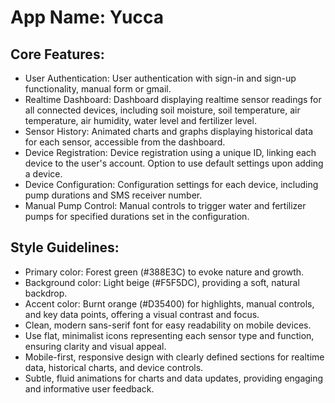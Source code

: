 # **App Name**: Yucca

## Core Features:

- User Authentication: User authentication with sign-in and sign-up functionality, manual form or gmail.
- Realtime Dashboard: Dashboard displaying realtime sensor readings for all connected devices, including soil moisture, soil temperature, air temperature, air humidity, water level and fertilizer level.
- Sensor History: Animated charts and graphs displaying historical data for each sensor, accessible from the dashboard.
- Device Registration: Device registration using a unique ID, linking each device to the user's account. Option to use default settings upon adding a device.
- Device Configuration: Configuration settings for each device, including pump durations and SMS receiver number.
- Manual Pump Control: Manual controls to trigger water and fertilizer pumps for specified durations set in the configuration.

## Style Guidelines:

- Primary color: Forest green (#388E3C) to evoke nature and growth.
- Background color: Light beige (#F5F5DC), providing a soft, natural backdrop.
- Accent color: Burnt orange (#D35400) for highlights, manual controls, and key data points, offering a visual contrast and focus.
- Clean, modern sans-serif font for easy readability on mobile devices.
- Use flat, minimalist icons representing each sensor type and function, ensuring clarity and visual appeal.
- Mobile-first, responsive design with clearly defined sections for realtime data, historical charts, and device controls.
- Subtle, fluid animations for charts and data updates, providing engaging and informative user feedback.
